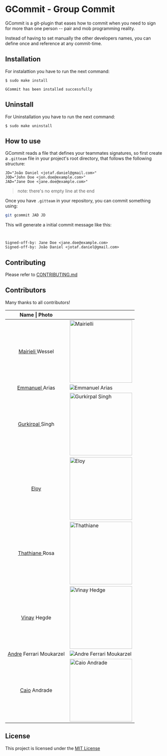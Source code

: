 # GCommit - Group Commit

GCommit is a git-plugin that eases how to commit when you need to sign for
more than one person -- pair and mob programming reality.

Instead of having to set manually the other developers names, you can define
once and reference at any commit-time.

## Installation
For instalattion you have to run the next command:

```
$ sudo make install

GCommit has been installed successfully
```

## Uninstall
For Uninstallation you have to run the next command:

```
$ sudo make uninstall
```


## How to use

GCommit reads a file that defines your teammates signatures, so first create
a `.gitteam` file in your project's root directory, that follows the following
structure:

```plain
JD="João Daniel <jotaf.daniel@gmail.com>"
JOD="John Doe <jon.doe@example.com>"
JAD="Jane Doe <jane.doe@example.com>"
```

> note: there's no empty line at the end

Once you have `.gitteam` in your repository, you can commit something using:

```bash
git gcommit JAD JD
```

This will generate a initial commit message like this:

```plain


Signed-off-by: Jane Doe <jane.doe@example.com>
Signed-off-by: João Daniel <jotaf.daniel@gmail.com>
```


## Contributing

Please refer to [CONTRIBUTING.md][1]


## Contributors

Many thanks to all contributors!



|          Name  \| Photo           |                                                              |
| :-------------------------------: | ------------------------------------------------------------ |
|  [ Mairieli ][ mairieli ] Wessel  | <img src="https://avatars3.githubusercontent.com/u/5549736?s=400&v=4" alt = "Mairielli" width = "200"/> |
|    [ Emmanuel ][ eamanu ]Arias    | <img src = "https://avatars2.githubusercontent.com/u/7605307?s=400&v=4" alt = "Emmanuel Arias"/> |
|  [ Gurkirpal ][gpalsingh] Singh   | <img src ="https://avatars2.githubusercontent.com/u/12171804?s=400&v=4" alt = "Gurkirpal Singh" width = "200"/> |
|           [ Eloy ][ehx]           | <img src ="https://avatars2.githubusercontent.com/u/3865119?s=400&v=4" alt = "Eloy" width = "200"/> |
|    [ Thathiane ][thatiane]Rosa    | <img src = "https://avatars0.githubusercontent.com/u/3801092?s=400&v=4" alt = "Thathiane" width = "200"/> |
|       [Vinay][hegde5] Hegde       | <img src = "https://avatars3.githubusercontent.com/u/8609211?s=400&v=4" alt = "Vinay Hedge" width = "200"/> |
| [Andre][Detril] Ferrari Moukarzel | <img src = "https://avatars3.githubusercontent.com/u/17693231?s=400&v=4" alt ="Andre Ferrari Moukarzel" witdh = "200"/> |
|       [Caio][CaioA] Andrade       | <img src = "https://avatars3.githubusercontent.com/u/27254325?s=460&v=4" alt = "Caio Andrade" width = "200"/> |

## License



This project is licensed under the [MIT License][2]



[1]: https://github.com/jooaodanieel/GCommit/blob/master/CONTRIBUTING.md
[2]: https://opensource.org/licenses/MIT
[mairieli]: https://github.com/mairieli
[eamanu]: https://github.com/eamanu
[gpalsingh]: https://github.com/gpalsingh
[ehx]: https://github.com/ehx
[thatiane]: https://github.com/thatiane
[hegde5]: https://github.com/hegde5
[Detril]: https://github.com/Detril
[CaioA]: https://github.com/CanTulio

